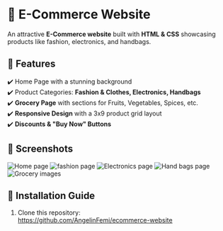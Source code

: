 # 🛒 E-Commerce Website  

An attractive **E-Commerce website** built with **HTML & CSS** showcasing products like fashion, electronics, and handbags.  

## 🌟 Features  
✔️ Home Page with a stunning background  
✔️ Product Categories: **Fashion & Clothes, Electronics, Handbags**  
✔️ **Grocery Page** with sections for Fruits, Vegetables, Spices, etc.  
✔️ **Responsive Design** with a 3x9 product grid layout  
✔️ **Discounts & "Buy Now" Buttons**  

## 📸 Screenshots  
![Home page](https://github.com/user-attachments/assets/57ac89f7-034c-415f-a6e6-e17fa8bfe859)
![fashion page](https://github.com/user-attachments/assets/aa137012-2f3e-43a0-89e5-0b4ba53cdd30)
![Electronics page](https://github.com/user-attachments/assets/182e3159-2fd0-412d-a7c2-01148555b702)
![Hand bags page](https://github.com/user-attachments/assets/ba19be01-e22b-48cd-895f-45de954663aa)
![Grocery images](https://github.com/user-attachments/assets/43b0482d-a87d-4e14-ad06-29220855aa31)

## 🚀 Installation Guide  
1. Clone this repository:  
   https://github.com/AngelinFemi/ecommerce-website
